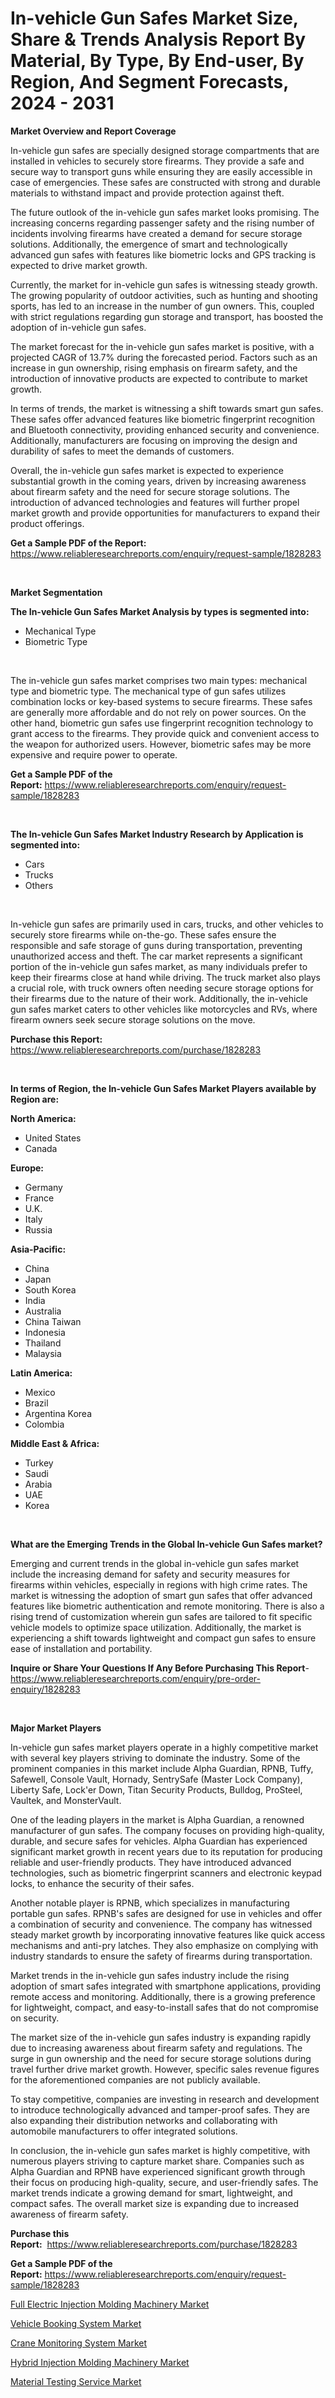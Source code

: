 <p><h1>In-vehicle Gun Safes Market Size, Share & Trends Analysis Report By Material, By Type, By End-user, By Region, And Segment Forecasts, 2024 - 2031</h1></p><p><strong>Market Overview and Report Coverage</strong></p>
<p><p>In-vehicle gun safes are specially designed storage compartments that are installed in vehicles to securely store firearms. They provide a safe and secure way to transport guns while ensuring they are easily accessible in case of emergencies. These safes are constructed with strong and durable materials to withstand impact and provide protection against theft.</p><p>The future outlook of the in-vehicle gun safes market looks promising. The increasing concerns regarding passenger safety and the rising number of incidents involving firearms have created a demand for secure storage solutions. Additionally, the emergence of smart and technologically advanced gun safes with features like biometric locks and GPS tracking is expected to drive market growth.</p><p>Currently, the market for in-vehicle gun safes is witnessing steady growth. The growing popularity of outdoor activities, such as hunting and shooting sports, has led to an increase in the number of gun owners. This, coupled with strict regulations regarding gun storage and transport, has boosted the adoption of in-vehicle gun safes.</p><p>The market forecast for the in-vehicle gun safes market is positive, with a projected CAGR of 13.7% during the forecasted period. Factors such as an increase in gun ownership, rising emphasis on firearm safety, and the introduction of innovative products are expected to contribute to market growth.</p><p>In terms of trends, the market is witnessing a shift towards smart gun safes. These safes offer advanced features like biometric fingerprint recognition and Bluetooth connectivity, providing enhanced security and convenience. Additionally, manufacturers are focusing on improving the design and durability of safes to meet the demands of customers.</p><p>Overall, the in-vehicle gun safes market is expected to experience substantial growth in the coming years, driven by increasing awareness about firearm safety and the need for secure storage solutions. The introduction of advanced technologies and features will further propel market growth and provide opportunities for manufacturers to expand their product offerings.</p></p>
<p><strong>Get a Sample PDF of the Report:</strong> <a href="https://www.reliableresearchreports.com/enquiry/request-sample/1828283">https://www.reliableresearchreports.com/enquiry/request-sample/1828283</a></p>
<p>&nbsp;</p>
<p><strong>Market Segmentation</strong></p>
<p><strong>The In-vehicle Gun Safes Market Analysis by types is segmented into:</strong></p>
<p><ul><li>Mechanical Type</li><li>Biometric Type</li></ul></p>
<p>&nbsp;</p>
<p><p>The in-vehicle gun safes market comprises two main types: mechanical type and biometric type. The mechanical type of gun safes utilizes combination locks or key-based systems to secure firearms. These safes are generally more affordable and do not rely on power sources. On the other hand, biometric gun safes use fingerprint recognition technology to grant access to the firearms. They provide quick and convenient access to the weapon for authorized users. However, biometric safes may be more expensive and require power to operate.</p></p>
<p><strong>Get a Sample PDF of the Report:</strong>&nbsp;<a href="https://www.reliableresearchreports.com/enquiry/request-sample/1828283">https://www.reliableresearchreports.com/enquiry/request-sample/1828283</a></p>
<p>&nbsp;</p>
<p><strong>The In-vehicle Gun Safes Market Industry Research by Application is segmented into:</strong></p>
<p><ul><li>Cars</li><li>Trucks</li><li>Others</li></ul></p>
<p>&nbsp;</p>
<p><p>In-vehicle gun safes are primarily used in cars, trucks, and other vehicles to securely store firearms while on-the-go. These safes ensure the responsible and safe storage of guns during transportation, preventing unauthorized access and theft. The car market represents a significant portion of the in-vehicle gun safes market, as many individuals prefer to keep their firearms close at hand while driving. The truck market also plays a crucial role, with truck owners often needing secure storage options for their firearms due to the nature of their work. Additionally, the in-vehicle gun safes market caters to other vehicles like motorcycles and RVs, where firearm owners seek secure storage solutions on the move.</p></p>
<p><strong>Purchase this Report:</strong>&nbsp; <a href="https://www.reliableresearchreports.com/purchase/1828283">https://www.reliableresearchreports.com/purchase/1828283</a></p>
<p>&nbsp;</p>
<p><strong>In terms of Region, the In-vehicle Gun Safes Market Players available by Region are:</strong></p>
<p>
    <p> <strong> North America: </strong>
        <ul>
            <li>United States</li>
            <li>Canada</li>
        </ul>
        </p> 
    <p> <strong> Europe: </strong>
        <ul>
            <li>Germany</li>
            <li>France</li>
            <li>U.K.</li>
            <li>Italy</li>
            <li>Russia</li>
        </ul>
        </p> 
    <p> <strong> Asia-Pacific: </strong>
        <ul>
            <li>China</li>
            <li>Japan</li>
            <li>South Korea</li>
            <li>India</li>
            <li>Australia</li>
            <li>China Taiwan</li>
            <li>Indonesia</li>
            <li>Thailand</li>
            <li>Malaysia</li>
        </ul>
        </p> 
    <p> <strong> Latin America: </strong>
        <ul>
            <li>Mexico</li>
            <li>Brazil</li>
            <li>Argentina Korea</li>
            <li>Colombia</li>
        </ul>
        </p> 
    <p> <strong> Middle East & Africa: </strong>
        <ul>
            <li>Turkey</li>
            <li>Saudi</li>
            <li>Arabia</li>
            <li>UAE</li>
            <li>Korea</li>
        </ul>
    </p>
    </p>
<p>&nbsp;</p>
<p><strong>What are the Emerging Trends in the Global In-vehicle Gun Safes market?</strong></p>
<p><p>Emerging and current trends in the global in-vehicle gun safes market include the increasing demand for safety and security measures for firearms within vehicles, especially in regions with high crime rates. The market is witnessing the adoption of smart gun safes that offer advanced features like biometric authentication and remote monitoring. There is also a rising trend of customization wherein gun safes are tailored to fit specific vehicle models to optimize space utilization. Additionally, the market is experiencing a shift towards lightweight and compact gun safes to ensure ease of installation and portability.</p></p>
<p><strong>Inquire or Share Your Questions If Any Before Purchasing This Report</strong>- <a href="https://www.reliableresearchreports.com/enquiry/pre-order-enquiry/1828283">https://www.reliableresearchreports.com/enquiry/pre-order-enquiry/1828283</a></p>
<p>&nbsp;</p>
<p><strong>Major Market Players</strong></p>
<p><p>In-vehicle gun safes market players operate in a highly competitive market with several key players striving to dominate the industry. Some of the prominent companies in this market include Alpha Guardian, RPNB, Tuffy, Safewell, Console Vault, Hornady, SentrySafe (Master Lock Company), Liberty Safe, Lock'er Down, Titan Security Products, Bulldog, ProSteel, Vaultek, and MonsterVault.</p><p>One of the leading players in the market is Alpha Guardian, a renowned manufacturer of gun safes. The company focuses on providing high-quality, durable, and secure safes for vehicles. Alpha Guardian has experienced significant market growth in recent years due to its reputation for producing reliable and user-friendly products. They have introduced advanced technologies, such as biometric fingerprint scanners and electronic keypad locks, to enhance the security of their safes.</p><p>Another notable player is RPNB, which specializes in manufacturing portable gun safes. RPNB's safes are designed for use in vehicles and offer a combination of security and convenience. The company has witnessed steady market growth by incorporating innovative features like quick access mechanisms and anti-pry latches. They also emphasize on complying with industry standards to ensure the safety of firearms during transportation.</p><p>Market trends in the in-vehicle gun safes industry include the rising adoption of smart safes integrated with smartphone applications, providing remote access and monitoring. Additionally, there is a growing preference for lightweight, compact, and easy-to-install safes that do not compromise on security.</p><p>The market size of the in-vehicle gun safes industry is expanding rapidly due to increasing awareness about firearm safety and regulations. The surge in gun ownership and the need for secure storage solutions during travel further drive market growth. However, specific sales revenue figures for the aforementioned companies are not publicly available.</p><p>To stay competitive, companies are investing in research and development to introduce technologically advanced and tamper-proof safes. They are also expanding their distribution networks and collaborating with automobile manufacturers to offer integrated solutions.</p><p>In conclusion, the in-vehicle gun safes market is highly competitive, with numerous players striving to capture market share. Companies such as Alpha Guardian and RPNB have experienced significant growth through their focus on producing high-quality, secure, and user-friendly safes. The market trends indicate a growing demand for smart, lightweight, and compact safes. The overall market size is expanding due to increased awareness of firearm safety.</p></p>
<p><strong>Purchase this Report:</strong>&nbsp;&nbsp;<a href="https://www.reliableresearchreports.com/purchase/1828283">https://www.reliableresearchreports.com/purchase/1828283</a></p>
<p></p>
<p><strong>Get a Sample PDF of the Report:</strong>&nbsp;<a href="https://www.reliableresearchreports.com/enquiry/request-sample/1828283">https://www.reliableresearchreports.com/enquiry/request-sample/1828283</a></p>
<p><p><a href="https://github.com/GroverBarry/Market-Research-Report-List-3/blob/main/full-electric-injection-molding-machinery-market.md">Full Electric Injection Molding Machinery Market</a></p><p><a href="https://medium.com/@gracemoreno2019/vehicle-booking-system-market-trends-forecast-and-competitive-analysis-to-2030-acdab1cd3a0e">Vehicle Booking System Market</a></p><p><a href="https://medium.com/p/b16aae11a418/edit">Crane Monitoring System Market</a></p><p><a href="https://github.com/NorbertYates/Market-Research-Report-List-3/blob/main/hybrid-injection-molding-machinery-market.md">Hybrid Injection Molding Machinery Market</a></p><p><a href="https://medium.com/@gracemoreno2019/material-testing-service-market-trends-and-market-analysis-forecasted-for-period-2023-2030-3684f2c03333">Material Testing Service Market</a></p></p>
